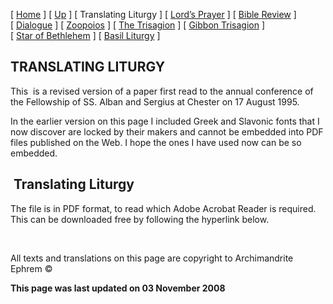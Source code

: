 \[ [Home](index.md) \] \[ [Up](obiter_scripta.md) \] \[ Translating Liturgy \] \[ [Lord’s Prayer](lord%27s_prayer.md) \] \[ [Bible Review](bible_review.md) \] \[ [Dialogue](dialogue.md) \] \[ [Zoopoios](zoopoios.md) \] \[ [The Trisagion](the_trisagion.md) \] \[ [Gibbon Trisagion](gibbon_trisagion.md) \] \[ [Star of Bethlehem](Star%20of%20Bethlehem.md) \] \[ [Basil Liturgy](basil_liturgy.md) \]

TRANSLATING LITURGY
-------------------

<span style="mso-bidi-font-size: 10.0pt; mso-fareast-font-family: Times New Roman; mso-bidi-font-family: Times New Roman; mso-ansi-language: EN-GB; mso-fareast-language: EN-US; mso-bidi-language: AR-SA">This  is a revised version of a paper first read to the annual conference of the Fellowship of SS. Alban and Sergius at Chester on 17 August 1995.</span>

<span style="mso-bidi-font-size: 10.0pt; mso-fareast-font-family: Times New Roman; mso-bidi-font-family: Times New Roman; mso-ansi-language: EN-GB; mso-fareast-language: EN-US; mso-bidi-language: AR-SA">In the earlier version on this page I included Greek and Slavonic fonts that I now discover are locked by their makers and cannot be embedded into PDF files published on the Web. I hope the ones I have used now can be so embedded.</span>

[](TransLit02.pdf)

 Translating Liturgy
--------------------

<span style="mso-bidi-font-size: 10.0pt">The file is in PDF format, to read which Adobe Acrobat Reader is required. This can be downloaded free by following the hyperlink below.</span>

 

All texts and translations on this page are copyright to
Archimandrite Ephrem ©

**This page was last updated on 03 November 2008**
